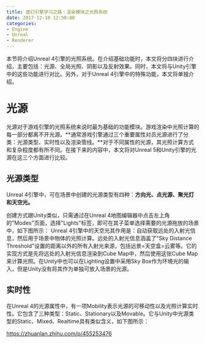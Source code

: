 ```yaml
---
title: 虚幻引擎学习之路：渲染模块之光照系统
date: 2017-12-10 12:50:00
categories:
- Engine
- Unreal
- Renderer
---
```


本节将介绍Unreal 4引擎的光照系统。在介绍基础功能时，本文将分四块进行介绍，主要包括：光源、全局光照、阴影以及反射效果。同时，本文将与Unity引擎中的这些功能进行对比。另外，对于Unreal 4引擎中的特殊功能，本文将单独介绍。

# 光源

光源对于游戏引擎的光照系统来说时最为基础的功能模块。游戏渲染中光照计算的每一部分都离不开光源。**通常游戏引擎通过三个重要属性对员光源进行了分类：光源类型、实时性以及渲染管线。**对于不同属性的光源，其光照计算方式和复杂程度都有所不同。在接下来的内容中，本文将对Unreal 5和Unity引擎的光源在这三个方面进行比较。

## 光源类型
Unreal 4引擎中，可在场景中创建的光源类型有四种：**方向光、点光源、聚光灯和天空光。**

创建方式跟Unity类似，只需通过在Unreal 4地图编辑器中点击左上角的"Modes"页面，选择"Lights"标签，即可在其子菜单选择需要的光源拖放的场景中，如下图所示：
Unreal 4引擎中的天空光其作用是：自动获取远处的入射光信息，然后用于场景中物体的光照计算。远处的入射光信息涵盖了"Sky Distance Threshold"设置的距离以外的所有入射光来源，包括远景=天空盒=云雾等。它的实现方式是先将远处的入射光信息渲染到Cube Map中，然后使用这张Cube Map来计算光照。在Unity中也可以在Lighting设置中采用Sky Box作为环境光的输入，但是Unity没有将其作为单独可放入场景的光源。

## 实时性
在Unreal 4的光源属性中，有一项Mobility表示光源的可移动性以及光照计算实时性。它包含了三种类型：Static、Stationary以及Movable。它与Unity中光源类型的Static、Mixed、Realtime具有类似含义，如下图所示：

https://zhuanlan.zhihu.com/p/455253476
